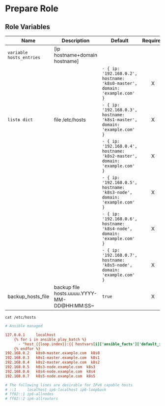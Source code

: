 # Prepare Role

## Role Variables

| Name                     | Description                                 | Default                                                                   | Required |
| ------------------------ | ------------------------------------------- | ------------------------------------------------------------------------- | :------: |
| `variable hosts_entries` | [ip hostname+domain hostname]               |                                                                           |          |
|                          |                                             | `- { ip: '192.168.0.2', hostname: 'k8s0-master', domain: 'example.com' }` |    X     |
| `listв dict`             | file /etc/hosts                             | `- { ip: '192.168.0.3', hostname: 'k8s1-master', domain: 'example.com' }` |    X     |
|                          |                                             | `- { ip: '192.168.0.4', hostname: 'k8s2-master', domain: 'example.com' }` |    X     |
|                          |                                             | `- { ip: '192.168.0.5', hostname: 'k8s3-node', domain: 'example.com' }`   |    X     |
|                          |                                             | `- { ip: '192.168.0.6', hostname: 'k8s4-node', domain: 'example.com' }`   |    X     |
|                          |                                             | `- { ip: '192.168.0.7', hostname: 'k8s5-node', domain: 'example.com' }`   |    X     |
| backup_hosts_file        | backup file hosts.uuuu.YYYY-MM-DD@HH:MM:SS~ | `true`                                                                    |    X     |

`cat /etc/hosts`

```ini
# Ansible managed

127.0.0.1     localhost
    {% for i in ansible_play_batch %}
      - "host_{{loop.index}}:{{ hostvars[i]['ansible_facts']['default_ipv4']['address'] }}"
    {% endfor %}
192.168.0.2   k8s0-master.example.com  k8s0
192.168.0.3   k8s1-master.example.com  k8s1
192.168.0.4   k8s2-master.example.com  k8s2
192.168.0.5   k8s3-node.example.com  k8s3
192.168.0.6   k8s4-node.example.com  k8s4
192.168.0.7   k8s5-node.example.com  k8s5

# The following lines are desirable for IPv6 capable hosts
# ::1     localhost ip6-localhost ip6-loopback
# ff02::1 ip6-allnodes
# ff02::2 ip6-allrouters
```
